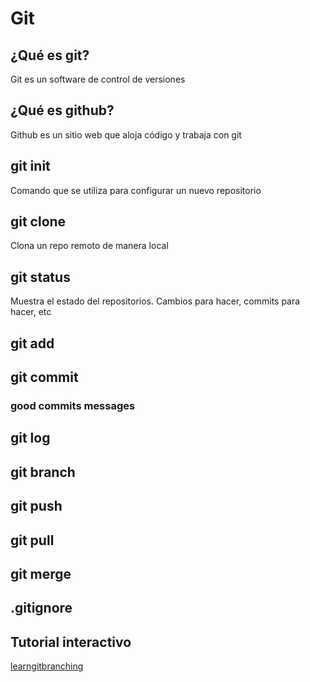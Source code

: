 # Git

## ¿Qué es git?
Git es un software de control de versiones

## ¿Qué es github?

Github es un sitio web que aloja código y trabaja con git

## git init

Comando que se utiliza para configurar un nuevo repositorio

## git clone

Clona un repo remoto de manera local

## git status

Muestra el estado del repositorios. Cambios para hacer, commits para hacer, etc

## git add

## git commit

### good commits messages

## git log

## git branch

## git push

## git pull

## git merge

## .gitignore

## Tutorial interactivo

[learngitbranching](https://learngitbranching.js.org/)
